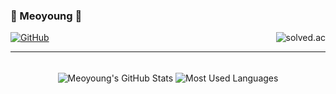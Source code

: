 <div height="300">
  <span height="300">
    <h3>🐥 Meoyoung 🐥</h3>
    <a href="https://github.com/meo-young">
      <img src="https://img.shields.io/github/followers/meo-young?label=GitHub&style=social" alt="GitHub" />
    </a>
  </span>
  <span>
    <img align="right" src="http://mazassumnida.wtf/api/v2/generate_badge?boj=eotn000" alt="solved.ac" />  
  </span>
</div>

<hr>
<br>

<div align="center">
  <img align="center" src="https://github-readme-stats.vercel.app/api?username=meo-young&show_icons=true&theme=radical" alt="Meoyoung's GitHub Stats" />
  <img align="center" src="https://github-readme-stats.vercel.app/api/top-langs/?username=meo-young&layout=compact&theme=radical" alt="Most Used Languages" />
</div>
